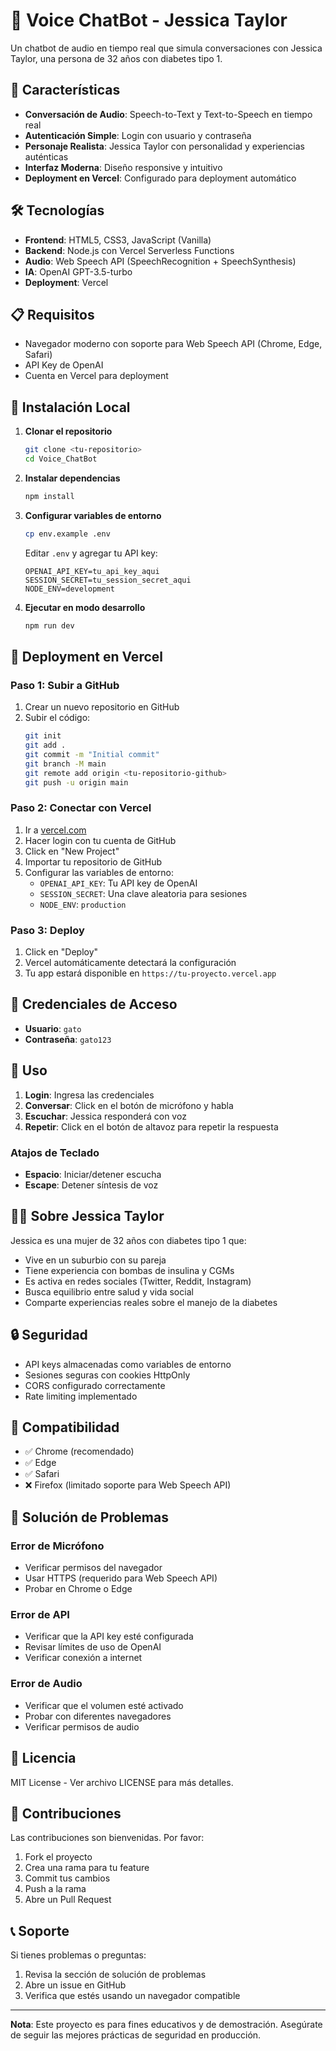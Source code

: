 # 🎤 Voice ChatBot - Jessica Taylor

Un chatbot de audio en tiempo real que simula conversaciones con Jessica Taylor, una persona de 32 años con diabetes tipo 1.

## 🚀 Características

- **Conversación de Audio**: Speech-to-Text y Text-to-Speech en tiempo real
- **Autenticación Simple**: Login con usuario y contraseña
- **Personaje Realista**: Jessica Taylor con personalidad y experiencias auténticas
- **Interfaz Moderna**: Diseño responsive y intuitivo
- **Deployment en Vercel**: Configurado para deployment automático

## 🛠️ Tecnologías

- **Frontend**: HTML5, CSS3, JavaScript (Vanilla)
- **Backend**: Node.js con Vercel Serverless Functions
- **Audio**: Web Speech API (SpeechRecognition + SpeechSynthesis)
- **IA**: OpenAI GPT-3.5-turbo
- **Deployment**: Vercel

## 📋 Requisitos

- Navegador moderno con soporte para Web Speech API (Chrome, Edge, Safari)
- API Key de OpenAI
- Cuenta en Vercel para deployment

## 🔧 Instalación Local

1. **Clonar el repositorio**
   ```bash
   git clone <tu-repositorio>
   cd Voice_ChatBot
   ```

2. **Instalar dependencias**
   ```bash
   npm install
   ```

3. **Configurar variables de entorno**
   ```bash
   cp env.example .env
   ```
   
   Editar `.env` y agregar tu API key:
   ```
   OPENAI_API_KEY=tu_api_key_aqui
   SESSION_SECRET=tu_session_secret_aqui
   NODE_ENV=development
   ```

4. **Ejecutar en modo desarrollo**
   ```bash
   npm run dev
   ```

## 🚀 Deployment en Vercel

### Paso 1: Subir a GitHub
1. Crear un nuevo repositorio en GitHub
2. Subir el código:
   ```bash
   git init
   git add .
   git commit -m "Initial commit"
   git branch -M main
   git remote add origin <tu-repositorio-github>
   git push -u origin main
   ```

### Paso 2: Conectar con Vercel
1. Ir a [vercel.com](https://vercel.com)
2. Hacer login con tu cuenta de GitHub
3. Click en "New Project"
4. Importar tu repositorio de GitHub
5. Configurar las variables de entorno:
   - `OPENAI_API_KEY`: Tu API key de OpenAI
   - `SESSION_SECRET`: Una clave aleatoria para sesiones
   - `NODE_ENV`: `production`

### Paso 3: Deploy
1. Click en "Deploy"
2. Vercel automáticamente detectará la configuración
3. Tu app estará disponible en `https://tu-proyecto.vercel.app`

## 🔐 Credenciales de Acceso

- **Usuario**: `gato`
- **Contraseña**: `gato123`

## 🎯 Uso

1. **Login**: Ingresa las credenciales
2. **Conversar**: Click en el botón de micrófono y habla
3. **Escuchar**: Jessica responderá con voz
4. **Repetir**: Click en el botón de altavoz para repetir la respuesta

### Atajos de Teclado
- **Espacio**: Iniciar/detener escucha
- **Escape**: Detener síntesis de voz

## 👩‍⚕️ Sobre Jessica Taylor

Jessica es una mujer de 32 años con diabetes tipo 1 que:
- Vive en un suburbio con su pareja
- Tiene experiencia con bombas de insulina y CGMs
- Es activa en redes sociales (Twitter, Reddit, Instagram)
- Busca equilibrio entre salud y vida social
- Comparte experiencias reales sobre el manejo de la diabetes

## 🔒 Seguridad

- API keys almacenadas como variables de entorno
- Sesiones seguras con cookies HttpOnly
- CORS configurado correctamente
- Rate limiting implementado

## 📱 Compatibilidad

- ✅ Chrome (recomendado)
- ✅ Edge
- ✅ Safari
- ❌ Firefox (limitado soporte para Web Speech API)

## 🐛 Solución de Problemas

### Error de Micrófono
- Verificar permisos del navegador
- Usar HTTPS (requerido para Web Speech API)
- Probar en Chrome o Edge

### Error de API
- Verificar que la API key esté configurada
- Revisar límites de uso de OpenAI
- Verificar conexión a internet

### Error de Audio
- Verificar que el volumen esté activado
- Probar con diferentes navegadores
- Verificar permisos de audio

## 📄 Licencia

MIT License - Ver archivo LICENSE para más detalles.

## 🤝 Contribuciones

Las contribuciones son bienvenidas. Por favor:
1. Fork el proyecto
2. Crea una rama para tu feature
3. Commit tus cambios
4. Push a la rama
5. Abre un Pull Request

## 📞 Soporte

Si tienes problemas o preguntas:
1. Revisa la sección de solución de problemas
2. Abre un issue en GitHub
3. Verifica que estés usando un navegador compatible

---

**Nota**: Este proyecto es para fines educativos y de demostración. Asegúrate de seguir las mejores prácticas de seguridad en producción.
